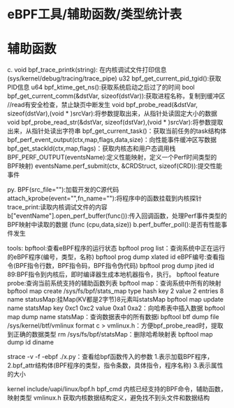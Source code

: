 # eBPF工具/辅助函数/类型统计表

# 辅助函数
c.
void bpf_trace_printk(string): 在内核调试文件打印信息(sys/kernel/debug/tracing/trace_pipe)
u32 bpf_get_current_pid_tgid():获取PID信息
u64 bpf_ktime_get_ns():获取系统启动之后过了的时间
bool bpf_get_current_comm(&dstVar, sizeof(dstVar)):获取进程名称，复制到缓冲区
//read有安全检查，禁止缺页中断发生
void bpf_probe_read(&dstVar, sizeof(dstVar),(void * )srcVar):将参数提取出来，从指针处读固定大小的数据
void bpf_probe_read_str(&dstVar, sizeof(dstVar),(void * )srcVar):将参数提取出来，从指针处读出字符串
bpf_get_current_task()：获取当前任务的task结构体
bpf_perf_event_output(ctx,map,flags,data,size)：向性能事件缓冲区写数据
bpf_get_stackld(ctx,map,flags)：获取内核态和用户态调用栈
BPF_PERF_OUTPUT(eventsName):定义性能映射，定义一个Perf时间类型的BPF映射)
eventsName.perf_submit(ctx, &CRDStruct, sizeof(CRD)):提交性能事件

py.
BPF(src_file=""):加载开发的C源代码
attach_kprobe(event="",fn_name=""):将程序中的函数挂载到内核探针
trace_print:读取内核调试文件的内容
b["eventName"].open_perf_buffer(func()):传入回调函数，处理Perf事件类型的BPF映射中读取的数据
                               (func (cpu,data,size))
b.perf_buffer_poll():是否有性能事件发生

tools:
bpftool:查看eBPF程序的运行状态
bpftool prog list：查询系统中正在运行的eBPF程序(编号，类型，名称)
bpftool prog dump xlated id eBPF编号:查看指令(BPF指令行数，BPF指令码，BPF指令伪代码)
bpftool prog dump jited id 89:BPF指令到内核后，即时编译器生成本地机器指令，执行。
bpftool feature probe:查询当前系统支持的辅助函数列表
bpftool map：查询系统中所有的映射
bpftool map create /sys/fs/bpf/stats_map type hash key 2 value 2 entries 8 name statusMap:挂Map(KV都是2字节)8元素叫statsMap
bpftool map update name statsMap key 0xc1 0xc2 value 0xa1 0xa2：向哈希表中插入数据
bpftool map dump name statsMap：查询数据表中的所有数据i
bpftool btf dump file /sys/kernel/btf/vmlinux format c > vmlinux.h：方便bpf_probe_read时，提取到正确的数据类型
rm /sys/fs/bpf/statsMap：删除哈希映射表
bpftool map dump id diname


strace -v -f -ebpf ./x.py：查看给bpf函数传入的参数
			   1.表示加载BPF程序，
			   2.bpf_attr结构体(BPF程序的类型，指令条数，具体指令，程序名称)
			   3.表示属性的大小





kernel
include/uapi/linux/bpf.h bpf_cmd 内核已经支持的BPF命令，辅助函数，映射类型
vmlinux.h 获取内核数据结构定义，避免找不到头文件和数据结构

